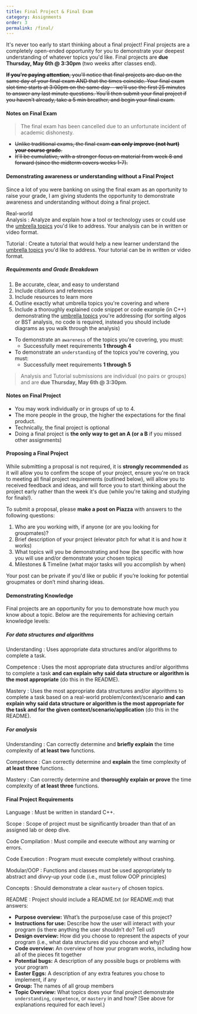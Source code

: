 ```yaml
---
title: Final Project & Final Exam
category: Assignments
order: 3
permalink: /final/
---
```

It's never too early to start thinking about a final project! Final projects are a completely open-ended opportunity for you to demonstrate your deepest understanding of whatever topics you'd like. Final projects are **due Thursday, May 6th @ 3:30pm** (two weeks after classes end). 

~~**If you're paying attention**, you'll notice that final projects are due on the same day of your final exam AND that the times coincide. Your final exam slot time starts at 3:00pm on the same day--  we'll use the first 25 minutes to answer any last minute questions. You'll then submit your final project if you haven't already, take a 5 min breather, and begin your final exam.~~

#### Notes on Final Exam 
> The final exam has been cancelled due to an unfortunate incident of academic dishonesty. 

- ~~Unlike traditional exams, the final exam **can only improve (not hurt) your course grade**.~~
- ~~It'll be cumulative, with a stronger focus on material from week 8 and forward (since the midterm covers weeks 1-7).~~

#### Demonstrating awareness or understanding without a Final Project
Since a lot of you were banking on using the final exam as an oportunity to raise your grade, I am giving students the opportunity to demonstrate awareness and understanding without doing a final project.

Real-world <br>Analysis
: Analyze and explain how a tool or technology uses or could use the [umbrella topics](/sp21-archive/outcomes-skills) you'd like to address. Your analysis can be in written or video format.

Tutorial
: Create a tutorial that would help a new learner understand the [umbrella topics](/sp21-archive/outcomes-skills) you'd like to address. Your tutorial can be in written or video format.

##### Requirements and Grade Breakdown
1. Be accurate, clear, and easy to understand
2. Include citations and references
3. Include resources to learn more
4. Outline exactly what umbrella topics you're covering and where
5. Include a thoroughly explained code snippet or code example (in C++) demonstrating the [umbrella topics](/sp21-archive/outcomes-skills) you're addressing (for sorting algos or BST analysis, no code is required, instead you should include diagrams as you walk through the analysis)


- To demonstrate an `awareness` of the topics you're covering, you must:
    - Successfully meet requirements **1 through 4**
- To demonstrate an `understanding` of the topics you're covering, you must:
    - Successfully meet requirements **1 through 5**

> Analysis and Tutorial submissions are individual (no pairs or groups) and are **due Thursday, May 6th @ 3:30pm**.

#### Notes on Final Project 
- You may work individually or in groups of up to 4.
- The more people in the group, the higher the expectations for the final product. 
- Technically, the final project is optional
- Doing a final project is **the only way to get an A (or a B** if you missed other assignments)

#### Proposing a Final Project
While submitting a proposal is not required, it is **strongly recommended** as it will allow you to confirm the scope of your project, ensure you're on track to meeting all final project requirements (outlined below), will allow you to received feedback and ideas, and will force you to start thinking about the project early rather than the week it's due (while you're taking and studying for finals!).

To submit a proposal, please **make a post on Piazza** with answers to the following questions:
1. Who are you working with, if anyone (or are you looking for groupmates)?
2. Brief description of your project (elevator pitch for what it is and how it works)
3. What topics will you be demonstrating and how (be specific with how you will use and/or demonstrate your chosen topics)
4. Milestones & Timeline (what major tasks will you accomplish by when)

Your post can be private if you'd like or public if you’re looking for potential groupmates or don’t mind sharing ideas.

#### Demonstrating Knowledge
Final projects are an opportunity for you to demonstrate how much you know about a topic. Below are the requirements for achieving certain knowledge levels:

##### For data structures and algorithms

Understanding
: Uses appropriate data structures and/or algorithms to complete a task.  

Competence
: Uses the most appropriate data structures and/or algorithms to complete a task **and can explain why said data structure or algorithm is the most appropriate** (do this in the README). 

Mastery
: Uses the most appropriate data structures and/or algorithms to complete a task based on a real-world problem/context/scenario **and can explain why said data structure or algorithm is the most appropriate for the task and for the given context/scenario/application** (do this in the README). 

##### For analysis

Understanding
: Can correctly determine and **briefly explain** the time complexity of **at least two** functions.

Competence
: Can correctly determine and **explain** the time complexity of **at least three** functions.

Mastery
: Can correctly determine and **thoroughly explain or prove** the time complexity of **at least three** functions.

#### Final Project Requirements

Language
: Must be written in standard C++. 

Scope
: Scope of project must be significantly broader than that of an assigned lab or deep dive.

Code Compilation
: Must compile and execute without any warning or errors.

Code Execution
: Program must execute completely without crashing.

Modular/OOP
: Functions and classes must be used appropriately to abstract and divvy-up your code (i.e., must follow OOP principles)

Concepts
: Should demonstrate a clear ` mastery ` of chosen topics.

README
: Project should include a README.txt (or README.md) that answers:
- **Purpose overview:** What’s the purpose/use case of this project?
- **Instructions for use:** Describe how the user will interact with your program (is there anything the user shouldn’t do? Tell us!)
- **Design overview:** How did you choose to represent the aspects of your program (i.e., what data structures did you choose and why)?
- **Code overview:** An overview of how your program works, including how all of the pieces fit together
- **Potential bugs:** A description of any possible bugs or problems with your program
- **Easter Eggs:** A description of any extra features you chose to implement, if any
- **Group:** The names of all group members
- **Topic Overview:** What topics does your final project demonstrate `understanding`, `competence`, or `mastery` in and how? (See above for explanations required for each level.)